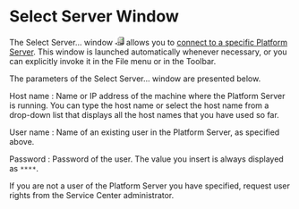 # Select Server Window

The Select Server... window ![](images/connect-server.gif) allows you to [connect to a specific Platform Server](<../../../../extensibility-and-integration/integration-studio/extension-life-cycle/server-connect.md>). This window is launched automatically whenever necessary, or you can explicitly invoke it in the File menu or in the Toolbar.

The parameters of the Select Server... window are presented below.

Host name
:   Name or IP address of the machine where the Platform Server is running. You can type the host name or select the host name from a drop-down list that displays all the host names that you have used so far.

User name
:   Name of an existing user in the Platform Server, as specified above.

Password
:   Password of the user. The value you insert is always displayed as `****`.

If you are not a user of the Platform Server you have specified, request user rights from the Service Center administrator.
